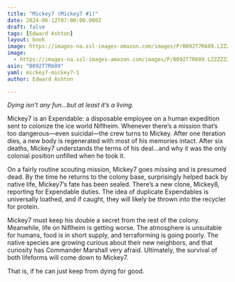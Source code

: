 ```yaml
---
title: "Mickey7 (Mickey7 #1)"
date: 2024-06-12T07:00:00.000Z
draft: false
tags: [Edward Ashton]
layout: book
image: https://images-na.ssl-images-amazon.com/images/P/B092T7R689.LZZZZZZZ.jpg
image: 
  - https://images-na.ssl-images-amazon.com/images/P/B092T7R689.LZZZZZZZ.jpg
asin: "B092T7R689"
yaml: mickey7-mickey7-1
author: Edward Ashton

---
```


*Dying isn’t any fun…but at least it’s a living.*  
  
Mickey7 is an Expendable: a disposable employee on a human expedition sent to colonize the ice world Niflheim. Whenever there’s a mission that’s too dangerous—even suicidal—the crew turns to Mickey. After one iteration dies, a new body is regenerated with most of his memories intact. After six deaths, Mickey7 understands the terms of his deal…and why it was the only colonial position unfilled when he took it.  
  
On a fairly routine scouting mission, Mickey7 goes missing and is presumed dead. By the time he returns to the colony base, surprisingly helped back by native life, Mickey7’s fate has been sealed. There’s a new clone, Mickey8, reporting for Expendable duties. The idea of duplicate Expendables is universally loathed, and if caught, they will likely be thrown into the recycler for protein.  
  
Mickey7 must keep his double a secret from the rest of the colony. Meanwhile, life on Niflheim is getting worse. The atmosphere is unsuitable for humans, food is in short supply, and terraforming is going poorly. The native species are growing curious about their new neighbors, and that curiosity has Commander Marshall very afraid. Ultimately, the survival of both lifeforms will come down to Mickey7.  
  
That is, if he can just keep from dying for good.